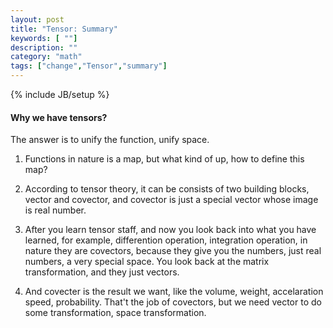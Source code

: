 ```yaml
---
layout: post
title: "Tensor: Summary"
keywords: [ ""]
description: ""
category: "math"
tags: ["change","Tensor","summary"]
---
```

{% include JB/setup %}

#### Why we have tensors?
The answer is to unify the function, unify space.
1. Functions in nature is a map, but what kind of up, how to define this map?
2. According to tensor theory, it can be consists of two building blocks, vector
   and covector, and covector is just a special vector whose image is real
   number.


3. After you learn tensor staff, and now you look back into what you have
   learned, for example, differention operation, integration operation, in
   nature they are covectors, because they give you the numbers, just real
   numbers, a very special space. You  look back at the matrix transformation,
   and they just vectors.
4. And covecter is the result we want, like the volume, weight, accelaration
   speed, probability. That't the job of covectors, but we need vector to do
   some transformation, space transformation.


